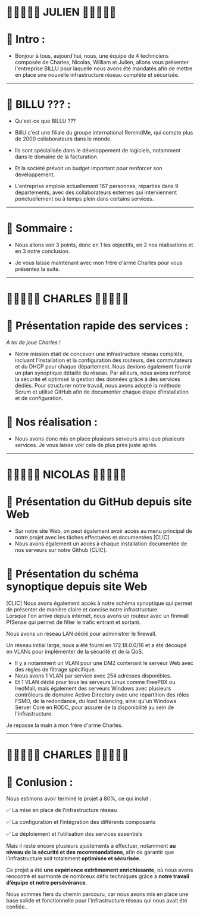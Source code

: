 # 🚨🚨🚨🚨🚨 JULIEN 🚨🚨🚨🚨🚨

# 📑 Intro :

- Bonjour à tous, aujourd'hui, nous, une équipe de 4 techniciens composée de Charles, Nicolas, William et Julien, allons vous présenter l'entreprise BILLU pour laquelle nous avons été mandatés afin de mettre en place une nouvelle infrastructure réseau complète et sécurisée.

---

# 📑 BILLU ??? :

- Qu'est-ce que BILLU ???
  
- BillU c'est une filiale du groupe international RemindMe, qui compte plus de
2000 collaborateurs dans le monde.

- Ils sont spécialisée dans le développement de logiciels, notamment dans le domaine de la facturation.

- Et la société prévoit un budget important pour renforcer son développement.

- L'entreprise emploie actuellement 167 personnes, réparties dans 9 départements, avec des collaborateurs externes qui interviennent ponctuellement ou à temps plein dans certains services.

---

# 📑 Sommaire :

- Nous allons voir 3 points, donc en 1 les objectifs, en 2 nos réalisations et en 3 notre conclusion.

- Je vous laisse maintenant avec mon frêre d'arme Charles pour vous présentez la suite.

---


# 🚨🚨🚨🚨🚨 CHARLES 🚨🚨🚨🚨🚨 

# 📑 Présentation rapide des services :

*A toi de joué Charles !*

- Notre mission était de concevoir une infrastructure réseau complète, incluant l’installation et la configuration des routeurs, des commutateurs et du DHCP pour chaque département. Nous devions également fournir un plan synoptique détaillé du réseau. Par ailleurs, nous avons renforcé la sécurité et optimisé la gestion des données grâce à des services dédiés. Pour structurer notre travail, nous avons adopté la méthode Scrum et utilisé GitHub afin de documenter chaque étape d’installation et de configuration.

# 📑 Nos réalisation :

- Nous avons donc mis en place plusieurs serveurs ainsi que plusieurs services. Je vous laisse voir cela de plus près juste après.
  
---

 # 🚨🚨🚨🚨🚨 NICOLAS 🚨🚨🚨🚨🚨

# 📑 Présentation du GitHub depuis site Web  

- Sur notre site Web, on peut également avoir accès au menu principal de notre projet avec les tâches effectuées et documentées [CLIC].  
- Nous avons également un accès à chaque installation documentée de nos serveurs sur notre Github [CLIC].  


# 📑 Présentation du schéma synoptique depuis site Web  

[CLIC] Nous avons également accès à notre schéma synoptique qui permet de présenter de manière claire et concise notre infrastructure.  
Lorsque l'on arrive depuis internet, nous avons un routeur avec un firewall PfSense qui permet de filter le trafic entrant et sortant.  

Nous avons un réseau LAN dédié pour administrer le firewall.  

Un réseau initial large, nous a été fourni en 172.18.0.0/16 et a été découpé en VLANs pour implémenter de la sécurité et de la QoS.  

- Il y a notamment un VLAN pour une DMZ contenant le serveur Web avec des règles de filtrage spécifique.  
- Nous avons 1 VLAN par service avec 254 adresses disponibles.  
- Et 1 VLAN dédié pour tous les serveurs Linux comme FreePBX ou IredMail, mais également des serveurs Windows avec plusieurs contrôleurs de domaine Active Directory avec une répartition des rôles FSMO, de la redondance, du load balancing, ainsi qu'un Windows Server Core en RODC, pour assurer de la disponibilité au sein de l'infrastructure.  

Je repasse la main à mon frère d'arme Charles.  

---

# 🚨🚨🚨🚨🚨 CHARLES 🚨🚨🚨🚨🚨 

# 📑 Conlusion :
Nous estimons avoir terminé le projet à 80%, ce qui inclut :

✅ La mise en place de l’infrastructure réseau

✅ La configuration et l’intégration des différents composants

✅ Le déploiement et l’utilisation des services essentiels

Mais il reste encore plusieurs ajustements à effectuer, notamment **au niveau de la sécurité et des recommandations**, afin de garantir que l’infrastructure soit totalement **optimisée et sécurisée**.

Ce projet a été **une expérience extrêmement enrichissante**, où nous avons rencontré et surmonté de nombreux défis techniques grâce à **notre travail d’équipe et notre persévérance**.

Nous sommes fiers du chemin parcouru, car nous avons mis en place une base solide et fonctionnelle pour l'infrastructure réseau qui nous avait été confiée..
